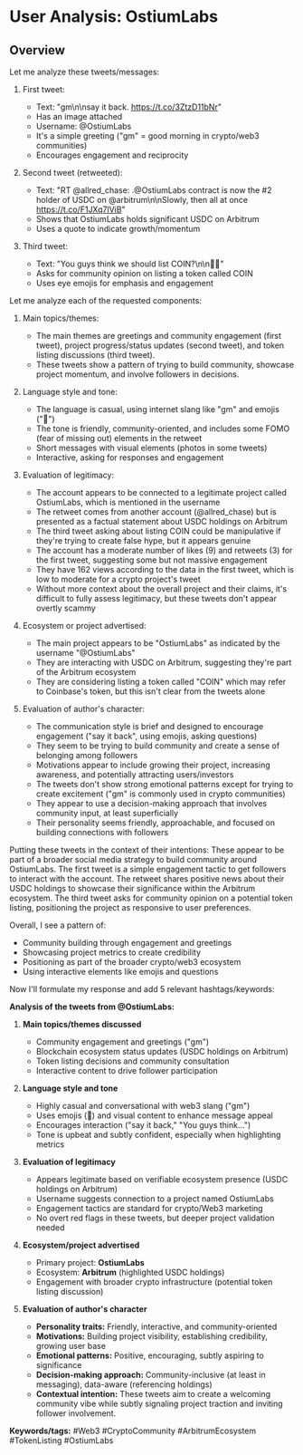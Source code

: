 # User Analysis: OstiumLabs

## Overview

<think>
Let me analyze these tweets/messages:

1. First tweet:
   - Text: "gm\n\nsay it back. https://t.co/3ZtzD11bNr"
   - Has an image attached
   - Username: @OstiumLabs
   - It's a simple greeting ("gm" = good morning in crypto/web3 communities)
   - Encourages engagement and reciprocity

2. Second tweet (retweeted):
   - Text: "RT @allred_chase: .@OstiumLabs contract is now the #2 holder of USDC on @arbitrum\n\nSlowly, then all at once https://t.co/F1JXq7lViB"
   - Shows that OstiumLabs holds significant USDC on Arbitrum
   - Uses a quote to indicate growth/momentum

3. Third tweet:
   - Text: "You guys think we should list COIN?\n\n👀👀"
   - Asks for community opinion on listing a token called COIN
   - Uses eye emojis for emphasis and engagement

Let me analyze each of the requested components:

1. Main topics/themes:
   - The main themes are greetings and community engagement (first tweet), project progress/status updates (second tweet), and token listing discussions (third tweet).
   - These tweets show a pattern of trying to build community, showcase project momentum, and involve followers in decisions.

2. Language style and tone:
   - The language is casual, using internet slang like "gm" and emojis ("👀")
   - The tone is friendly, community-oriented, and includes some FOMO (fear of missing out) elements in the retweet
   - Short messages with visual elements (photos in some tweets)
   - Interactive, asking for responses and engagement

3. Evaluation of legitimacy:
   - The account appears to be connected to a legitimate project called OstiumLabs, which is mentioned in the username
   - The retweet comes from another account (@allred_chase) but is presented as a factual statement about USDC holdings on Arbitrum
   - The third tweet asking about listing COIN could be manipulative if they're trying to create false hype, but it appears genuine
   - The account has a moderate number of likes (9) and retweets (3) for the first tweet, suggesting some but not massive engagement
   - They have 162 views according to the data in the first tweet, which is low to moderate for a crypto project's tweet
   - Without more context about the overall project and their claims, it's difficult to fully assess legitimacy, but these tweets don't appear overtly scammy

4. Ecosystem or project advertised:
   - The main project appears to be "OstiumLabs" as indicated by the username "@OstiumLabs"
   - They are interacting with USDC on Arbitrum, suggesting they're part of the Arbitrum ecosystem
   - They are considering listing a token called "COIN" which may refer to Coinbase's token, but this isn't clear from the tweets alone

5. Evaluation of author's character:
   - The communication style is brief and designed to encourage engagement ("say it back", using emojis, asking questions)
   - They seem to be trying to build community and create a sense of belonging among followers
   - Motivations appear to include growing their project, increasing awareness, and potentially attracting users/investors
   - The tweets don't show strong emotional patterns except for trying to create excitement ("gm" is commonly used in crypto communities)
   - They appear to use a decision-making approach that involves community input, at least superficially
   - Their personality seems friendly, approachable, and focused on building connections with followers

Putting these tweets in the context of their intentions:
These appear to be part of a broader social media strategy to build community around OstiumLabs. The first tweet is a simple engagement tactic to get followers to interact with the account. The retweet shares positive news about their USDC holdings to showcase their significance within the Arbitrum ecosystem. The third tweet asks for community opinion on a potential token listing, positioning the project as responsive to user preferences.

Overall, I see a pattern of:
- Community building through engagement and greetings
- Showcasing project metrics to create credibility
- Positioning as part of the broader crypto/web3 ecosystem
- Using interactive elements like emojis and questions

Now I'll formulate my response and add 5 relevant hashtags/keywords:
</think>

**Analysis of the tweets from @OstiumLabs:**

1. **Main topics/themes discussed**  
   - Community engagement and greetings ("gm")
   - Blockchain ecosystem status updates (USDC holdings on Arbitrum)
   - Token listing decisions and community consultation
   - Interactive content to drive follower participation

2. **Language style and tone**  
   - Highly casual and conversational with web3 slang ("gm")
   - Uses emojis (👀) and visual content to enhance message appeal
   - Encourages interaction ("say it back," "You guys think...")
   - Tone is upbeat and subtly confident, especially when highlighting metrics

3. **Evaluation of legitimacy**  
   - Appears legitimate based on verifiable ecosystem presence (USDC holdings on Arbitrum)
   - Username suggests connection to a project named OstiumLabs
   - Engagement tactics are standard for crypto/Web3 marketing
   - No overt red flags in these tweets, but deeper project validation needed

4. **Ecosystem/project advertised**  
   - Primary project: **OstiumLabs**
   - Ecosystem: **Arbitrum** (highlighted USDC holdings)
   - Engagement with broader crypto infrastructure (potential token listing discussion)

5. **Evaluation of author's character**  
   - **Personality traits:** Friendly, interactive, and community-oriented
   - **Motivations:** Building project visibility, establishing credibility, growing user base
   - **Emotional patterns:** Positive, encouraging, subtly aspiring to significance
   - **Decision-making approach:** Community-inclusive (at least in messaging), data-aware (referencing holdings)
   - **Contextual intention:** These tweets aim to create a welcoming community vibe while subtly signaling project traction and inviting follower involvement.

**Keywords/tags:** #Web3 #CryptoCommunity #ArbitrumEcosystem #TokenListing #OstiumLabs